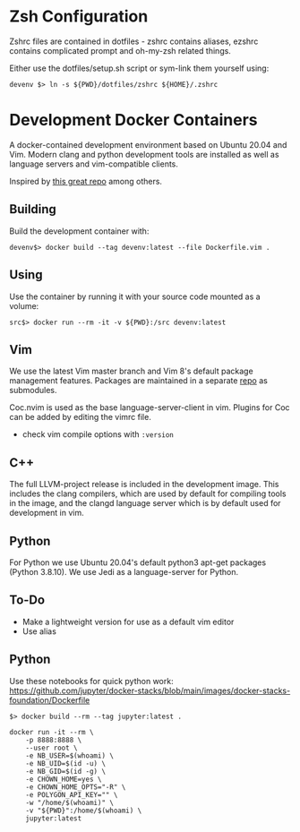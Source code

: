 # Zsh Configuration

Zshrc files are contained in dotfiles - zshrc contains aliases, ezshrc contains
complicated prompt and oh-my-zsh related things.

Either use the dotfiles/setup.sh script or sym-link them yourself using:  
```
devenv $> ln -s ${PWD}/dotfiles/zshrc ${HOME}/.zshrc
```

# Development Docker Containers

A docker-contained development environment based on Ubuntu 20.04 and Vim. Modern
clang and python development tools are installed as well as language servers and
vim-compatible clients.

Inspired by [this great repo](https://github.com/mmorse1217/terraform) among
others.

## Building

Build the development container with:

```devenv$> docker build --tag devenv:latest --file Dockerfile.vim . ```

## Using

Use the container by running it with your source code mounted as a volume:

```src$> docker run --rm -it -v ${PWD}:/src devenv:latest```

## Vim

We use the latest Vim master branch and Vim 8's default package management
features. Packages are maintained in a separate
[repo](https://github.com/uncomplete/devpacks) as submodules.

Coc.nvim is used as the base language-server-client in vim. Plugins for Coc can
be added by editing the vimrc file.

* check vim compile options with ```:version```

## C++

The full LLVM-project release is included in the development image. This
includes the clang compilers, which are used by default for compiling tools in
the image, and the clangd language server which is by default used for
development in vim.

## Python

For Python we use Ubuntu 20.04's default python3 apt-get packages
(Python 3.8.10). We use Jedi as a language-server for Python.

## To-Do

* Make a lightweight version for use as a default vim editor
* Use alias


## Python

Use these notebooks for quick python work: https://github.com/jupyter/docker-stacks/blob/main/images/docker-stacks-foundation/Dockerfile


```
$> docker build --rm --tag jupyter:latest .
```

```
docker run -it --rm \
    -p 8888:8888 \
    --user root \
    -e NB_USER=$(whoami) \
    -e NB_UID=$(id -u) \
    -e NB_GID=$(id -g) \
    -e CHOWN_HOME=yes \
    -e CHOWN_HOME_OPTS="-R" \
    -e POLYGON_API_KEY="" \
    -w "/home/$(whoami)" \
    -v "${PWD}":/home/$(whoami) \
    jupyter:latest
```
